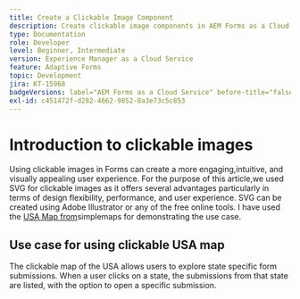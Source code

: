 ```yaml
---
title: Create a Clickable Image Component
description: Create clickable image components in AEM Forms as a Cloud Service.
type: Documentation
role: Developer
level: Beginner, Intermediate
version: Experience Manager as a Cloud Service
feature: Adaptive Forms
topic: Development
jira: KT-15968
badgeVersions: label="AEM Forms as a Cloud Service" before-title="false"
exl-id: c451472f-d282-4662-9852-8a3e73c5c853
---
```

# Introduction to clickable images

Using clickable images in Forms can create a more engaging,intuitive, and visually appealing user experience. For the purpose of this article,we used SVG for clickable images as it offers several advantages particularly in terms of design flexibility, performance, and user experience.
SVG can be created using Adobe Illustrator or any of the free online tools. I have used the [USA Map from](https://simplemaps.com/resources/svg-us)simplemaps for demonstrating the use case.

## Use case for using clickable USA map

The clickable map of the USA allows users to explore state specific form submissions. When a user clicks on a state, the submissions from that state are listed, with the option to open a specific submission.
